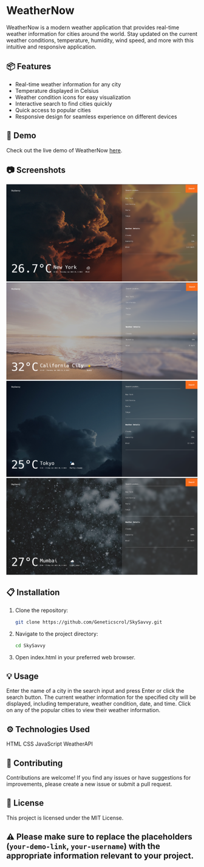 # WeatherNow

WeatherNow is a modern weather application that provides real-time weather information for cities around the world. Stay updated on the current weather conditions, temperature, humidity, wind speed, and more with this intuitive and responsive application.

## 📦 Features

- Real-time weather information for any city
- Temperature displayed in Celsius
- Weather condition icons for easy visualization
- Interactive search to find cities quickly
- Quick access to popular cities
- Responsive design for seamless experience on different devices

## 📝 Demo

Check out the live demo of WeatherNow [here](https://geneticscrol.github.io/SkySavvy/).

## 📷 Screenshots

![Screenshot 1](screenshots/screenshot1.png)
![Screenshot 2](screenshots/screenshot2.png)
![Screenshot 3](screenshots/screenshot3.png)
![Screenshot 4](screenshots/screenshot4.png)

## 📋 Installation

1. Clone the repository:

   ```bash
   git clone https://github.com/Geneticscrol/SkySavvy.git

2. Navigate to the project directory:

    ```bash
    cd SkySavvy

3. Open index.html in your preferred web browser.

## 💡 Usage

Enter the name of a city in the search input and press Enter or click the search button.
The current weather information for the specified city will be displayed, including temperature, weather condition, date, and time.
Click on any of the popular cities to view their weather information.

## ⚙️ Technologies Used

HTML
CSS
JavaScript
WeatherAPI

## 👥 Contributing

Contributions are welcome! If you find any issues or have suggestions for improvements, please create a new issue or submit a pull request.

## 📄 License

This project is licensed under the MIT License.

## ⚠️ Please make sure to replace the placeholders (`your-demo-link`, `your-username`) with the appropriate information relevant to your project.
